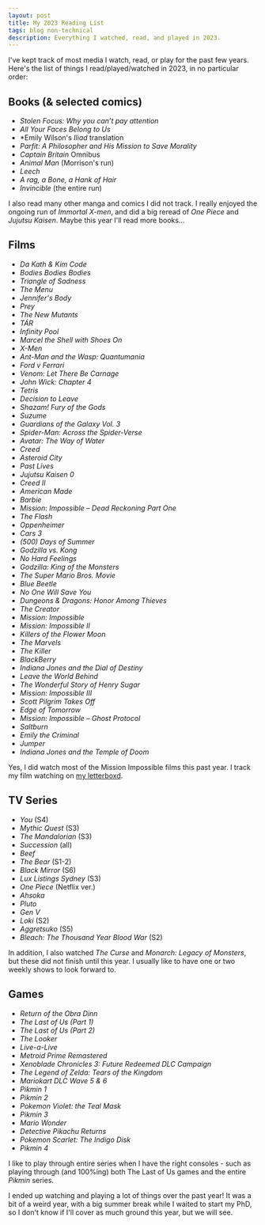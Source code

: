 ```yaml
---
layout: post
title: My 2023 Reading List
tags: blog non-technical
description: Everything I watched, read, and played in 2023.
---
```


I've kept track of most media I watch, read, or play for the past few years. Here's the list of things I read/played/watched in 2023, in no particular order:

## Books (& selected comics)
- *Stolen Focus: Why you can’t pay attention*
- *All Your Faces Belong to Us*
- *Emily Wilson's *Iliad* translation
- *Parfit: A Philosopher and His Mission to Save Morality*
- *Captain Britain* Omnibus
- *Animal Man* (Morrison's run)
- *Leech*
- *A rag, a Bone, a Hank of Hair*
- *Invincible* (the entire run)

I also read many other manga and comics I did not track. I really enjoyed the ongoing run of *Immortal X-men*, and did a big reread of *One Piece* and *Jujutsu Kaisen*. Maybe this year I'll read more books...

## Films
- *Da Kath & Kim Code*
- *Bodies Bodies Bodies*
- *Triangle of Sadness*
- *The Menu*
- *Jennifer's Body*
- *Prey*
- *The New Mutants*
- *TÁR*
- *Infinity Pool*
- *Marcel the Shell with Shoes On*
- *X-Men*
- *Ant-Man and the Wasp: Quantumania*
- *Ford v Ferrari*
- *Venom: Let There Be Carnage*
- *John Wick: Chapter 4*
- *Tetris*
- *Decision to Leave*
- *Shazam! Fury of the Gods*
- *Suzume*
- *Guardians of the Galaxy Vol. 3*
- *Spider-Man: Across the Spider-Verse*
- *Avatar: The Way of Water*
- *Creed*
- *Asteroid City*
- *Past Lives*
- *Jujutsu Kaisen 0*
- *Creed II*
- *American Made*
- *Barbie*
- *Mission: Impossible – Dead Reckoning Part One*
- *The Flash*
- *Oppenheimer*
- *Cars 3*
- *(500) Days of Summer*
- *Godzilla vs. Kong*
- *No Hard Feelings*
- *Godzilla: King of the Monsters*
- *The Super Mario Bros. Movie*
- *Blue Beetle*
- *No One Will Save You*
- *Dungeons & Dragons: Honor Among Thieves*
- *The Creator*
- *Mission: Impossible*
- *Mission: Impossible II*
- *Killers of the Flower Moon*
- *The Marvels*
- *The Killer*
- *BlackBerry*
- *Indiana Jones and the Dial of Destiny*
- *Leave the World Behind*
- *The Wonderful Story of Henry Sugar*
- *Mission: Impossible III*
- *Scott Pilgrim Takes Off*
- *Edge of Tomorrow*
- *Mission: Impossible – Ghost Protocol*
- *Saltburn*
- *Emily the Criminal*
- *Jumper*
- *Indiana Jones and the Temple of Doom*

Yes, I did watch most of the Mission Impossible films this past year. I track my film watching on [my letterboxd](https://letterboxd.com/hamishivi/).

## TV Series
- *You* (S4)
- *Mythic Quest* (S3)
- *The Mandalorian* (S3)
- *Succession* (all)
- *Beef*
- *The Bear* (S1-2)
- *Black Mirror* (S6)
- *Lux Listings Sydney* (S3)
- *One Piece* (Netflix ver.)
- *Ahsoka*
- *Pluto*
- *Gen V*
- *Loki* (S2)
- *Aggretsuko* (S5)
- *Bleach: The Thousand Year Blood War* (S2)

In addition, I also watched *The Curse* and *Monarch: Legacy of Monsters*, but these did not finish until this year. I usually like to have one or two weekly shows to look forward to.

## Games
- *Return of the Obra Dinn*
- *The Last of Us (Part 1)*
- *The Last of Us (Part 2)*
- *The Looker*
- *Live-a-Live*
- *Metroid Prime Remastered*
- *Xenoblade Chronicles 3: Future Redeemed DLC Campaign*
- *The Legend of Zelda: Tears of the Kingdom*
- *Mariokart DLC Wave 5 & 6*
- *Pikmin 1*
- *Pikmin 2*
- *Pokemon Violet: the Teal Mask*
- *Pikmin 3*
- *Mario Wonder*
- *Detective Pikachu Returns*
- *Pokemon Scarlet: The Indigo Disk*
- *Pikmin 4*

I like to play through entire series when I have the right consoles - such as playing through (and 100%ing) both The Last of Us games and the entire *Pikmin* series.

I ended up watching and playing a lot of things over the past year! It was a bit of a weird year, with a big summer break while I waited to start my PhD, so I don't know if I'll cover as much ground this year, but we will see.
